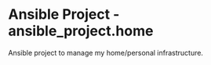 # Ansible Project - ansible_project.home

Ansible project to manage my home/personal infrastructure.
